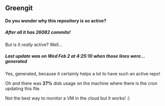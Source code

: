 ## Greengit

#### Do you wonder why this repository is so active?

##### After all it has 26082 commits!

But is it *really* active? Well...

##### Last update was on Wed Feb 2 at 4:25:10 when those lines were... generated

Yes, generated, because it certainly helps a lot to have such an active repo!

Oh and there was **27%** disk usage on the machine
where there is the cron updating this file.

Not the best way to monitor a VM in the cloud but it works! :)
